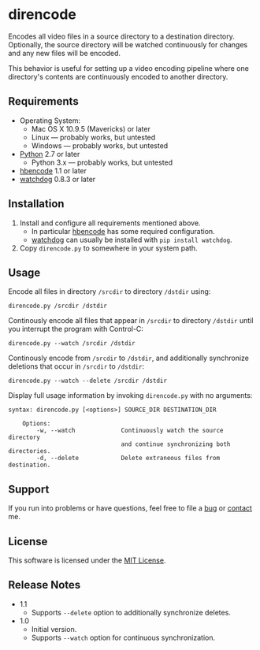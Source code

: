 # direncode

Encodes all video files in a source directory to a destination directory. Optionally, the source directory will be watched continuously for changes and any new files will be encoded.

This behavior is useful for setting up a video encoding pipeline where one directory's contents are continuously encoded to another directory.

## Requirements

* Operating System:
    * Mac OS X 10.9.5 (Mavericks) or later
    * Linux &mdash; probably works, but untested
    * Windows &mdash; probably works, but untested
* [Python] 2.7 or later
    * Python 3.x &mdash; probably works, but untested
* [hbencode] 1.1 or later
* [watchdog] 0.8.3 or later

[Python]: http://www.python.org
[hbencode]: https://github.com/davidfstr/hbencode
[watchdog]: https://pypi.python.org/pypi/watchdog

## Installation

1. Install and configure all requirements mentioned above.
    * In particular [hbencode] has some required configuration.
    * [watchdog] can usually be installed with `pip install watchdog`.
2. Copy `direncode.py` to somewhere in your system path.

## Usage

Encode all files in directory `/srcdir` to directory `/dstdir` using:

```
direncode.py /srcdir /dstdir
```

Continously encode all files that appear in `/srcdir` to directory `/dstdir` until you interrupt the program with Control-C:

```
direncode.py --watch /srcdir /dstdir
```

Continously encode from `/srcdir` to `/dstdir`, and additionally synchronize deletions that occur in `/srcdir` to `/dstdir`:

```
direncode.py --watch --delete /srcdir /dstdir
```

Display full usage information by invoking `direncode.py` with no arguments:

```
syntax: direncode.py [<options>] SOURCE_DIR DESTINATION_DIR
    
    Options:
        -w, --watch             Continuously watch the source directory
                                and continue synchronizing both directories.
        -d, --delete            Delete extraneous files from destination.
```

## Support

If you run into problems or have questions, feel free to file a
[bug] or [contact] me.

[contact]: http://dafoster.net/about#contact
[bug]: https://github.com/davidfstr/direncode/issues

## License

This software is licensed under the [MIT License].

[MIT License]: https://github.com/davidfstr/direncode/blob/master/LICENSE.txt

## Release Notes

* 1.1
	* Supports `--delete` option to additionally synchronize deletes.
* 1.0
	* Initial version.
	* Supports `--watch` option for continuous synchronization.
